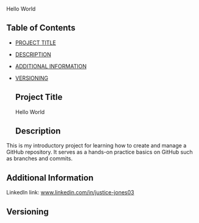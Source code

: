 Hello World 

## Table of Contents 

- [PROJECT TITLE](#Project-Title)
- [DESCRIPTION](#Description)
- [ADDITIONAL INFORMATION](#additional-information)
- [VERSIONING](#versioning)

  ## Project Title
  Hello World 

  ## Description
 This is my introductory project for learning how to create and manage a GitHub repository. It serves as a hands-on practice basics on GitHub such as branches and commits.
 
  ## Additional Information 
  LinkedIn link: www.linkedin.com/in/justice-jones03

  ## Versioning 

